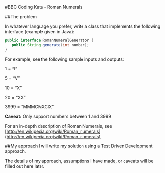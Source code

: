 #BBC Coding Kata - Roman Numerals

##The problem

In whatever language you prefer, write a class that implements the following interface (example given in Java):

```java
public interface RomanNumeralGenerator {
   public String generate(int number); 
}
```

For example, see the following sample inputs and outputs: 

1 = “I” 

5 = “V” 

10 = “X” 

20 = “XX” 

3999 = “MMMCMXCIX”

**Caveat:** Only support numbers between 1 and 3999 

For an in-depth description of Roman Numerals, see [http://en.wikipedia.org/wiki/Roman_numerals](http://en.wikipedia.org/wiki/Roman_numerals)


##My approach
I will write my solution using a Test Driven Development approach.

The details of my approach, assumptions I have made, or caveats will be filled out here later.